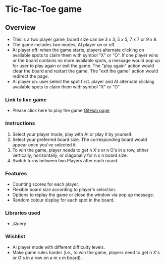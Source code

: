 # Tic-Tac-Toe game

## Overview
 - This is a two player game, board size can be 3 x 3, 5 x 5, 7 x 7 or 9 x 9.
 - The game includes two modes, AI player on or off.
 - AI player off: when the game starts, players alternate clicking on available spots to claim them with symbol "X" or "O". If one player wins or the board contains no more available spots, a message would pop up for user to play again or exit the game. The "play again" action would clear the board and restart the game. The "exit the game" action would redirect the page.
 - Ai player on: user select the spot first. player and AI alternate clicking available spots to claim them with symbol "X" or "O".

### Link to live game
 - Please click here to play the game [GitHub page](https://liaa2.github.io/tic-tac-toe/)

### Instructions
 1. Select your player mode, play with AI or play it by yourself.
 2. Select your preferred board size. The corresponding board would appear once you've selected it.
 3. To win the game, player needs to get n X's or n O's in a row, either vertically, horizontally, or diagonally for n x n board size.
 4. Switch turns between two Players after each round.

### Features
 - Counting scores for each player.
 - Flexible board size according to player's selection.
 - Options to replay the game or close the window via pop up message.
 - Random colour display for each spot in the board.

### Libraries used
- jQuery

### Wishlist
 - AI player mode with different difficulty levels.
 - Make game rules harder (i.e., to win the game, players need to get n X's or O's in a row on a m x m board).
